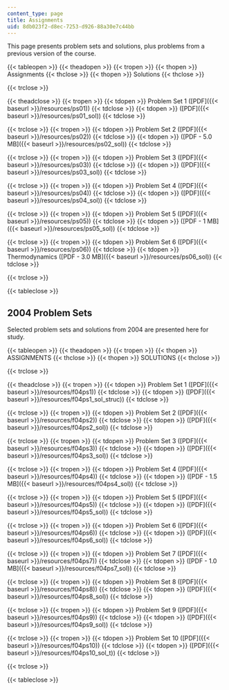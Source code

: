```yaml
---
content_type: page
title: Assignments
uid: 8db023f2-d8ec-7253-d926-88a30e7c44bb
---
```


This page presents problem sets and solutions, plus problems from a previous version of the course.

{{< tableopen >}}
{{< theadopen >}}
{{< tropen >}}
{{< thopen >}}
Assignments
{{< thclose >}}
{{< thopen >}}
Solutions
{{< thclose >}}

{{< trclose >}}

{{< theadclose >}}
{{< tropen >}}
{{< tdopen >}}
Problem Set 1 ([PDF]({{< baseurl >}}/resources/ps01))
{{< tdclose >}}
{{< tdopen >}}
([PDF]({{< baseurl >}}/resources/ps01_sol))
{{< tdclose >}}

{{< trclose >}}
{{< tropen >}}
{{< tdopen >}}
Problem Set 2 ([PDF]({{< baseurl >}}/resources/ps02))
{{< tdclose >}}
{{< tdopen >}}
([PDF - 5.0 MB]({{< baseurl >}}/resources/ps02_sol))
{{< tdclose >}}

{{< trclose >}}
{{< tropen >}}
{{< tdopen >}}
Problem Set 3 ([PDF]({{< baseurl >}}/resources/ps03))
{{< tdclose >}}
{{< tdopen >}}
([PDF]({{< baseurl >}}/resources/ps03_sol))
{{< tdclose >}}

{{< trclose >}}
{{< tropen >}}
{{< tdopen >}}
Problem Set 4 ([PDF]({{< baseurl >}}/resources/ps04))
{{< tdclose >}}
{{< tdopen >}}
([PDF]({{< baseurl >}}/resources/ps04_sol))
{{< tdclose >}}

{{< trclose >}}
{{< tropen >}}
{{< tdopen >}}
Problem Set 5 ([PDF]({{< baseurl >}}/resources/ps05))
{{< tdclose >}}
{{< tdopen >}}
([PDF - 1 MB]({{< baseurl >}}/resources/ps05_sol))
{{< tdclose >}}

{{< trclose >}}
{{< tropen >}}
{{< tdopen >}}
Problem Set 6 ([PDF]({{< baseurl >}}/resources/ps06))
{{< tdclose >}}
{{< tdopen >}}
Thermodynamics ([PDF - 3.0 MB]({{< baseurl >}}/resources/ps06_sol))
{{< tdclose >}}

{{< trclose >}}

{{< tableclose >}}

2004 Problem Sets
-----------------

Selected problem sets and solutions from 2004 are presented here for study.

{{< tableopen >}}
{{< theadopen >}}
{{< tropen >}}
{{< thopen >}}
ASSIGNMENTS
{{< thclose >}}
{{< thopen >}}
SOLUTIONS
{{< thclose >}}

{{< trclose >}}

{{< theadclose >}}
{{< tropen >}}
{{< tdopen >}}
Problem Set 1 ([PDF]({{< baseurl >}}/resources/f04ps1))
{{< tdclose >}}
{{< tdopen >}}
([PDF]({{< baseurl >}}/resources/f04ps1_sol_struc))
{{< tdclose >}}

{{< trclose >}}
{{< tropen >}}
{{< tdopen >}}
Problem Set 2 ([PDF]({{< baseurl >}}/resources/f04ps2))
{{< tdclose >}}
{{< tdopen >}}
([PDF]({{< baseurl >}}/resources/f04ps2_sol))
{{< tdclose >}}

{{< trclose >}}
{{< tropen >}}
{{< tdopen >}}
Problem Set 3 ([PDF]({{< baseurl >}}/resources/f04ps3))
{{< tdclose >}}
{{< tdopen >}}
([PDF]({{< baseurl >}}/resources/f04ps3_sol))
{{< tdclose >}}

{{< trclose >}}
{{< tropen >}}
{{< tdopen >}}
Problem Set 4 ([PDF]({{< baseurl >}}/resources/f04ps4))
{{< tdclose >}}
{{< tdopen >}}
([PDF - 1.5 MB]({{< baseurl >}}/resources/f04ps4_sol))
{{< tdclose >}}

{{< trclose >}}
{{< tropen >}}
{{< tdopen >}}
Problem Set 5 ([PDF]({{< baseurl >}}/resources/f04ps5))
{{< tdclose >}}
{{< tdopen >}}
([PDF]({{< baseurl >}}/resources/f04ps5_sol))
{{< tdclose >}}

{{< trclose >}}
{{< tropen >}}
{{< tdopen >}}
Problem Set 6 ([PDF]({{< baseurl >}}/resources/f04ps6))
{{< tdclose >}}
{{< tdopen >}}
([PDF]({{< baseurl >}}/resources/f04ps6_sol))
{{< tdclose >}}

{{< trclose >}}
{{< tropen >}}
{{< tdopen >}}
Problem Set 7 ([PDF]({{< baseurl >}}/resources/f04ps7))
{{< tdclose >}}
{{< tdopen >}}
([PDF - 1.0 MB]({{< baseurl >}}/resources/f04ps7_sol))
{{< tdclose >}}

{{< trclose >}}
{{< tropen >}}
{{< tdopen >}}
Problem Set 8 ([PDF]({{< baseurl >}}/resources/f04ps8))
{{< tdclose >}}
{{< tdopen >}}
([PDF]({{< baseurl >}}/resources/f04ps8_sol))
{{< tdclose >}}

{{< trclose >}}
{{< tropen >}}
{{< tdopen >}}
Problem Set 9 ([PDF]({{< baseurl >}}/resources/f04ps9))
{{< tdclose >}}
{{< tdopen >}}
([PDF]({{< baseurl >}}/resources/f04ps9_sol))
{{< tdclose >}}

{{< trclose >}}
{{< tropen >}}
{{< tdopen >}}
Problem Set 10 ([PDF]({{< baseurl >}}/resources/f04ps10))
{{< tdclose >}}
{{< tdopen >}}
([PDF]({{< baseurl >}}/resources/f04ps10_sol_t))
{{< tdclose >}}

{{< trclose >}}

{{< tableclose >}}